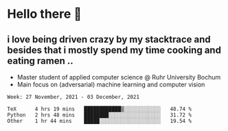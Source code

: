 # Hello there 👋

## i love being driven crazy by my stacktrace and besides that i mostly spend my time cooking and eating ramen ..

* Master student of applied computer science @ Ruhr University Bochum
* Main focus on (adversarial) machine learning and computer vision

<!--START_SECTION:waka-->
```text
Week: 27 November, 2021 - 03 December, 2021

TeX      4 hrs 19 mins   ████████████▒░░░░░░░░░░░░   48.74 % 
Python   2 hrs 48 mins   ████████░░░░░░░░░░░░░░░░░   31.72 % 
Other    1 hr 44 mins    █████░░░░░░░░░░░░░░░░░░░░   19.54 % 
```
<!--END_SECTION:waka-->
